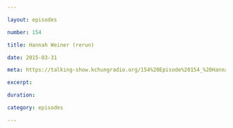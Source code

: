 ```yaml
---

layout: episodes

number: 154

title: Hannah Weiner (rerun)

date: 2015-03-31

meta: https://talking-show.kchungradio.org/154%20Episode%20154_%20Hannah%20Weiner%20(rerun).mp3

excerpt: 

duration: 

category: episodes

---
```


